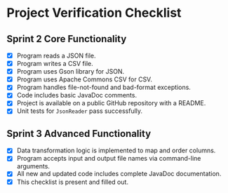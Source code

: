 # Project Verification Checklist

## Sprint 2 Core Functionality
- [x] Program reads a JSON file.
- [x] Program writes a CSV file.
- [x] Program uses Gson library for JSON.
- [x] Program uses Apache Commons CSV for CSV.
- [x] Program handles file-not-found and bad-format exceptions.
- [x] Code includes basic JavaDoc comments.
- [x] Project is available on a public GitHub repository with a README.
- [x] Unit tests for `JsonReader` pass successfully.

## Sprint 3 Advanced Functionality
- [x] Data transformation logic is implemented to map and order columns.
- [x] Program accepts input and output file names via command-line arguments.
- [x] All new and updated code includes complete JavaDoc documentation.
- [x] This checklist is present and filled out.